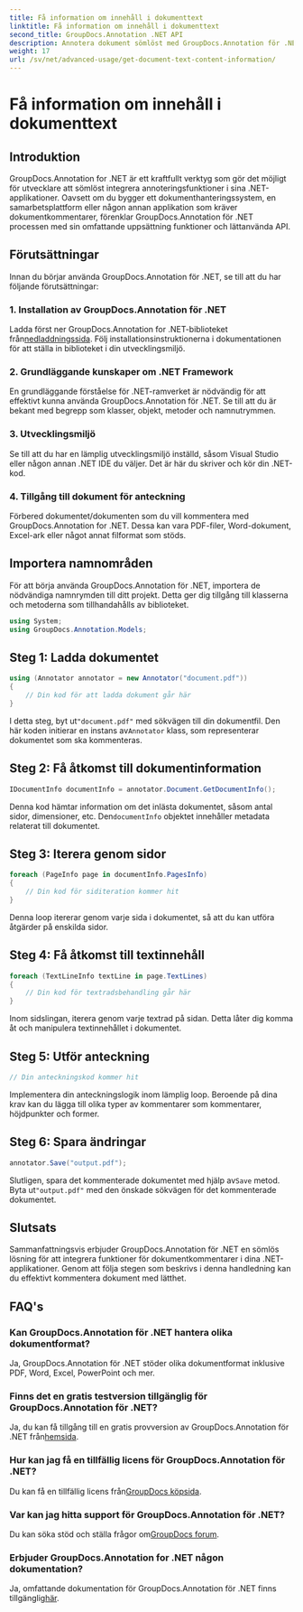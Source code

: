 ```yaml
---
title: Få information om innehåll i dokumenttext
linktitle: Få information om innehåll i dokumenttext
second_title: GroupDocs.Annotation .NET API
description: Annotera dokument sömlöst med GroupDocs.Annotation för .NET. Integrera annoteringsfunktioner i dina .NET-applikationer utan ansträngning.
weight: 17
url: /sv/net/advanced-usage/get-document-text-content-information/
---
```


# Få information om innehåll i dokumenttext

## Introduktion
GroupDocs.Annotation for .NET är ett kraftfullt verktyg som gör det möjligt för utvecklare att sömlöst integrera annoteringsfunktioner i sina .NET-applikationer. Oavsett om du bygger ett dokumenthanteringssystem, en samarbetsplattform eller någon annan applikation som kräver dokumentkommentarer, förenklar GroupDocs.Annotation för .NET processen med sin omfattande uppsättning funktioner och lättanvända API.
## Förutsättningar
Innan du börjar använda GroupDocs.Annotation för .NET, se till att du har följande förutsättningar:
### 1. Installation av GroupDocs.Annotation för .NET
 Ladda först ner GroupDocs.Annotation for .NET-biblioteket från[nedladdningssida](https://releases.groupdocs.com/annotation/net/). Följ installationsinstruktionerna i dokumentationen för att ställa in biblioteket i din utvecklingsmiljö.
### 2. Grundläggande kunskaper om .NET Framework
En grundläggande förståelse för .NET-ramverket är nödvändig för att effektivt kunna använda GroupDocs.Annotation för .NET. Se till att du är bekant med begrepp som klasser, objekt, metoder och namnutrymmen.
### 3. Utvecklingsmiljö
Se till att du har en lämplig utvecklingsmiljö inställd, såsom Visual Studio eller någon annan .NET IDE du väljer. Det är här du skriver och kör din .NET-kod.
### 4. Tillgång till dokument för anteckning
Förbered dokumentet/dokumenten som du vill kommentera med GroupDocs.Annotation for .NET. Dessa kan vara PDF-filer, Word-dokument, Excel-ark eller något annat filformat som stöds.

## Importera namnområden
För att börja använda GroupDocs.Annotation för .NET, importera de nödvändiga namnrymden till ditt projekt. Detta ger dig tillgång till klasserna och metoderna som tillhandahålls av biblioteket.
```csharp
using System;
using GroupDocs.Annotation.Models;
```
## Steg 1: Ladda dokumentet
```csharp
using (Annotator annotator = new Annotator("document.pdf"))
{
    // Din kod för att ladda dokument går här
}
```
 I detta steg, byt ut`"document.pdf"` med sökvägen till din dokumentfil. Den här koden initierar en instans av`Annotator` klass, som representerar dokumentet som ska kommenteras.
## Steg 2: Få åtkomst till dokumentinformation
```csharp
IDocumentInfo documentInfo = annotator.Document.GetDocumentInfo();
```
Denna kod hämtar information om det inlästa dokumentet, såsom antal sidor, dimensioner, etc. Den`documentInfo` objektet innehåller metadata relaterat till dokumentet.
## Steg 3: Iterera genom sidor
```csharp
foreach (PageInfo page in documentInfo.PagesInfo)
{
    // Din kod för siditeration kommer hit
}
```
Denna loop itererar genom varje sida i dokumentet, så att du kan utföra åtgärder på enskilda sidor.
## Steg 4: Få åtkomst till textinnehåll
```csharp
foreach (TextLineInfo textLine in page.TextLines)
{
    // Din kod för textradsbehandling går här
}
```
Inom sidslingan, iterera genom varje textrad på sidan. Detta låter dig komma åt och manipulera textinnehållet i dokumentet.
## Steg 5: Utför anteckning
```csharp
// Din anteckningskod kommer hit
```
Implementera din anteckningslogik inom lämplig loop. Beroende på dina krav kan du lägga till olika typer av kommentarer som kommentarer, höjdpunkter och former.
## Steg 6: Spara ändringar
```csharp
annotator.Save("output.pdf");
```
 Slutligen, spara det kommenterade dokumentet med hjälp av`Save` metod. Byta ut`"output.pdf"` med den önskade sökvägen för det kommenterade dokumentet.

## Slutsats
Sammanfattningsvis erbjuder GroupDocs.Annotation för .NET en sömlös lösning för att integrera funktioner för dokumentkommentarer i dina .NET-applikationer. Genom att följa stegen som beskrivs i denna handledning kan du effektivt kommentera dokument med lätthet.
## FAQ's
### Kan GroupDocs.Annotation för .NET hantera olika dokumentformat?
Ja, GroupDocs.Annotation för .NET stöder olika dokumentformat inklusive PDF, Word, Excel, PowerPoint och mer.
### Finns det en gratis testversion tillgänglig för GroupDocs.Annotation för .NET?
 Ja, du kan få tillgång till en gratis provversion av GroupDocs.Annotation för .NET från[hemsida](https://releases.groupdocs.com/).
### Hur kan jag få en tillfällig licens för GroupDocs.Annotation för .NET?
 Du kan få en tillfällig licens från[GroupDocs köpsida](https://purchase.groupdocs.com/temporary-license/).
### Var kan jag hitta support för GroupDocs.Annotation för .NET?
 Du kan söka stöd och ställa frågor om[GroupDocs forum](https://forum.groupdocs.com/c/annotation/10).
### Erbjuder GroupDocs.Annotation for .NET någon dokumentation?
 Ja, omfattande dokumentation för GroupDocs.Annotation för .NET finns tillgänglig[här](https://tutorials.groupdocs.com/annotation/net/).